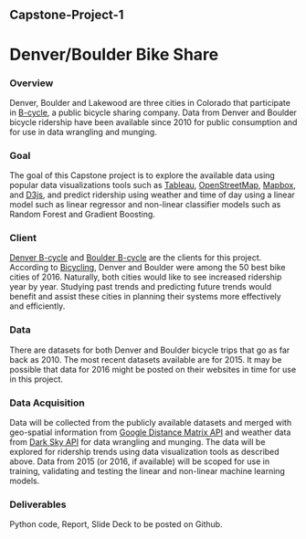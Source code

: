 ## Capstone-Project-1
# Denver/Boulder Bike Share

### Overview
Denver, Boulder and Lakewood are three cities in Colorado that participate in [B-cycle](https://en.wikipedia.org/wiki/B-cycle), a public bicycle sharing company. Data from Denver and Boulder bicycle ridership have been available since 2010 for public consumption and for use in data wrangling and munging.
### Goal
The goal of this Capstone project is to explore the available data using popular data visualizations tools such as [Tableau](https://public.tableau.com), [OpenStreetMap](https://www.openstreetmap.org), [Mapbox](https://www.mapbox.com/), and [D3js](https://d3js.org/), and predict ridership using weather and time of day using a linear model such as linear regressor and non-linear classifier models such as Random Forest and Gradient Boosting.
### Client
[Denver B-cycle](http://www.denverbcycle.com) and [Boulder B-cycle]( https://boulder.bcycle.com) are the clients for this project. According to [Bicycling]( http://www.bicycling.com/culture/news/the-50-best-bike-cities-of-2016), Denver and Boulder were among the 50 best bike cities of 2016. Naturally, both cities would like to see increased ridership year by year. Studying past trends and predicting future trends would benefit and assist these cities in planning their systems more effectively and efficiently.
### Data
There are datasets for both Denver and Boulder bicycle trips that go as far back as 2010. The most recent datasets available are for 2015. It may be possible that data for 2016 might be posted on their websites in time for use in this project.
### Data Acquisition
Data will be collected from the publicly available datasets and merged with geo-spatial information from [Google Distance Matrix API](https://developers.google.com/maps/documentation/distance-matrix/) and weather data from [Dark Sky API](https://darksky.net/dev/) for data wrangling and munging. The data will be explored for ridership trends using data visualization tools as described above. Data from 2015 (or 2016, if available) will be scoped for use in training, validating and testing the linear and non-linear machine learning models.	
### Deliverables
Python code, Report, Slide Deck to be posted on Github.
